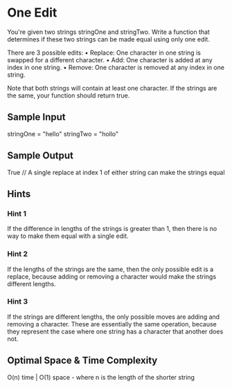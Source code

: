 # One Edit

You're given two strings stringOne and stringTwo. Write a function that determines if these two strings can be made equal using only one edit.

There are 3 possible edits:
• Replace: One character in one string is swapped for a different character.
• Add: One character is added at any index in one string.
• Remove: One character is removed at any index in one string.

Note that both strings will contain at least one character. If the strings are the same, your function should return true.

## Sample Input
stringOne = "hello"
stringTwo = "hollo"

## Sample Output
True // A single replace at index 1 of either string can make the strings equal

## Hints

### Hint 1
If the difference in lengths of the strings is greater than 1, then there is no way to make them equal with a single edit.

### Hint 2
If the lengths of the strings are the same, then the only possible edit is a replace, because adding or removing a character would 
make the strings different lengths.

### Hint 3
If the strings are different lengths, the only possible moves are adding and removing a character. 
These are essentially the same operation, because they represent the case where one string has a character that another does not.

## Optimal Space & Time Complexity
O(n) time | O(1) space - where n is the length of the shorter string